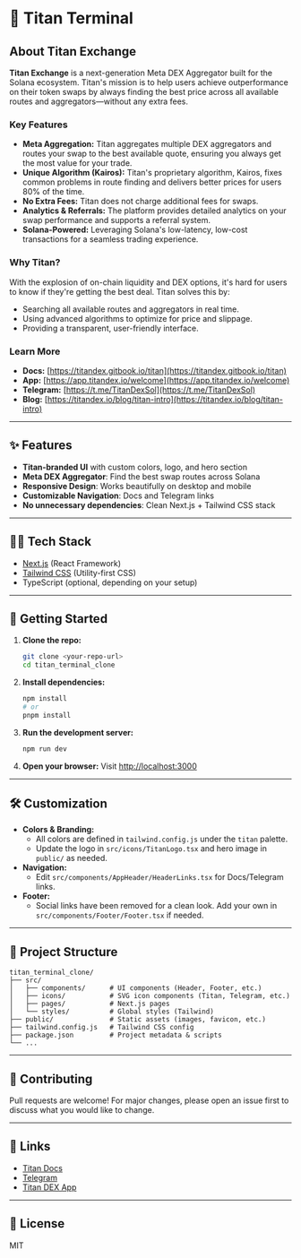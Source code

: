 # 🚀 Titan Terminal

## About Titan Exchange

**Titan Exchange** is a next-generation Meta DEX Aggregator built for the Solana ecosystem. Titan's mission is to help users achieve outperformance on their token swaps by always finding the best price across all available routes and aggregators—without any extra fees.

### Key Features

- **Meta Aggregation:** Titan aggregates multiple DEX aggregators and routes your swap to the best available quote, ensuring you always get the most value for your trade.
- **Unique Algorithm (Kairos):** Titan's proprietary algorithm, Kairos, fixes common problems in route finding and delivers better prices for users 80% of the time.
- **No Extra Fees:** Titan does not charge additional fees for swaps.
- **Analytics & Referrals:** The platform provides detailed analytics on your swap performance and supports a referral system.
- **Solana-Powered:** Leveraging Solana's low-latency, low-cost transactions for a seamless trading experience.

### Why Titan?

With the explosion of on-chain liquidity and DEX options, it's hard for users to know if they're getting the best deal. Titan solves this by:
- Searching all available routes and aggregators in real time.
- Using advanced algorithms to optimize for price and slippage.
- Providing a transparent, user-friendly interface.

### Learn More

- **Docs:** [https://titandex.gitbook.io/titan](https://titandex.gitbook.io/titan)
- **App:** [https://app.titandex.io/welcome](https://app.titandex.io/welcome)
- **Telegram:** [https://t.me/TitanDexSol](https://t.me/TitanDexSol)
- **Blog:** [https://titandex.io/blog/titan-intro](https://titandex.io/blog/titan-intro)

---

## ✨ Features

- **Titan-branded UI** with custom colors, logo, and hero section
- **Meta DEX Aggregator**: Find the best swap routes across Solana
- **Responsive Design**: Works beautifully on desktop and mobile
- **Customizable Navigation**: Docs and Telegram links
- **No unnecessary dependencies**: Clean Next.js + Tailwind CSS stack

---

## 🧑‍💻 Tech Stack

- [Next.js](https://nextjs.org/) (React Framework)
- [Tailwind CSS](https://tailwindcss.com/) (Utility-first CSS)
- TypeScript (optional, depending on your setup)

---

## 🚦 Getting Started

1. **Clone the repo:**
   ```bash
   git clone <your-repo-url>
   cd titan_terminal_clone
   ```
2. **Install dependencies:**
   ```bash
   npm install
   # or
   pnpm install
   ```
3. **Run the development server:**
   ```bash
   npm run dev
   ```
4. **Open your browser:**
   Visit [http://localhost:3000](http://localhost:3000)

---

## 🛠️ Customization

- **Colors & Branding:**
  - All colors are defined in `tailwind.config.js` under the `titan` palette.
  - Update the logo in `src/icons/TitanLogo.tsx` and hero image in `public/` as needed.
- **Navigation:**
  - Edit `src/components/AppHeader/HeaderLinks.tsx` for Docs/Telegram links.
- **Footer:**
  - Social links have been removed for a clean look. Add your own in `src/components/Footer/Footer.tsx` if needed.

---

## 📄 Project Structure

```
titan_terminal_clone/
├── src/
│   ├── components/      # UI components (Header, Footer, etc.)
│   ├── icons/           # SVG icon components (Titan, Telegram, etc.)
│   ├── pages/           # Next.js pages
│   └── styles/          # Global styles (Tailwind)
├── public/              # Static assets (images, favicon, etc.)
├── tailwind.config.js   # Tailwind CSS config
├── package.json         # Project metadata & scripts
└── ...
```

---

## 🤝 Contributing

Pull requests are welcome! For major changes, please open an issue first to discuss what you would like to change.

---

## 📢 Links

- [Titan Docs](https://titandex.gitbook.io/titan)
- [Telegram](https://t.me/TitanDexSol)
- [Titan DEX App](https://app.titandex.io/welcome)

---

## 📝 License

MIT
